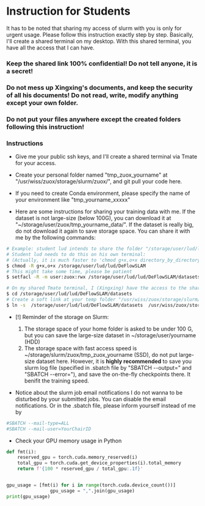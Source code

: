 # Instruction for Students
It has to be noted that sharing my access of slurm with you is only for urgent usage. Please follow this instruction exactly step by step.
Basically, I'll create a shared terminal on my desktop. With this shared terminal, you have all the access that I can have. 

### Keep the shared link 100% confidential! Do not tell anyone, it is a secret!
### Do not mess up Xingxing's documents, and keep the security of all his documents! Do not read, write, modify anything except your own folder.
### Do not put your files anywhere except the created folders following this instruction!

### Instructions

- Give me your public ssh keys, and I'll create a shared terminal via Tmate for your access.

- Create your personal folder named "tmp_zuox_yourname" at "/usr/wiss/zuox/storage/slurm/zuox/", and git pull your code here.

- If you need to create Conda environment, please specify the name of your environment like "tmp_yourname_xxxxx"

- Here are some instructions for sharing your training data with me. If the dataset is not large-size (below 100G), you can download it at 
"~/storage/user/zuox/tmp_yourname_data/". If the dataset is really big, do not download it again to save storage space. You can share it with me by the following commands:
```bash
# Example: student lud intends to share the folder "/storage/user/lud/lud/DeFlowSLAM/datasets" to me
# Student lud needs to do this on his own terminal: 
# (Actually, it is much faster to 'chmod g+x,o+x directory_by_directory from top to bottom' )
$ chmod -R g+x,o+x /storage/user/lud/lud/DeFlowSLAM  
# This might take some time, please be patient
$ setfacl -R -m user:zuox:rwx /storage/user/lud/lud/DeFlowSLAM/datasets/

# On my shared Tmate terminal, I (Xingxing) have the access to the shared folder by
$ cd /storage/user/lud/lud/DeFlowSLAM/datasets
# Create a soft link at your temp folder "/usr/wiss/zuox/storage/slurm/zuox/tmp_zuox_yourname"
$ ln -s  /storage/user/lud/lud/DeFlowSLAM/datasets  /usr/wiss/zuox/storage/slurm/tmp_zuox_yourname/datasets
```

- [!] Reminder of the storage on Slurm:
  1. The storage space of your home folder is asked to be under 100 G, but you can save the large-size dataset in ~/storage/user/yourname (HDD)
  2. The storage space with fast access speed is ~/storage/slurm/zuox/tmp_zuox_yourname (SSD), do not put large-size dataset here. However, it is **highly recommended** to save you slurm log file (specified in .sbatch file by "SBATCH --output=" and "SBATCH --error="), and save the on-the-fly checkpoints there. It benifit the training speed.
  
- Notice about the slurm job email notifications
  I do not wanna to be disturbed by your submitted jobs. You can disable the email notifications. Or in the .sbatch file, please inform yourself instead of me by
```bash
#SBATCH --mail-type=ALL
#SBATCH --mail-user=YourChairID
```
- Check your GPU memory usage in Python
```python
def fmt(i):
    reserved_gpu = torch.cuda.memory_reserved(i)
    total_gpu = torch.cuda.get_device_properties(i).total_memory
    return f'{100 * reserved_gpu / total_gpu:.1f}'


gpu_usage = [fmt(i) for i in range(torch.cuda.device_count())]
                gpu_usage = ",".join(gpu_usage)
print(gpu_usage)

```